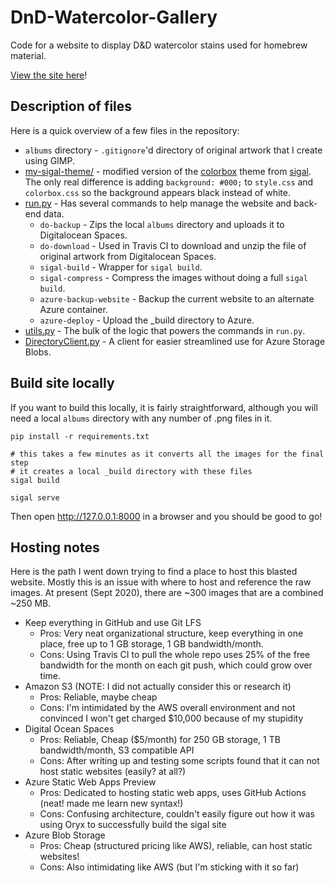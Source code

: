 # DnD-Watercolor-Gallery
Code for a website to display D&D watercolor stains used for homebrew material.

[View the site here](https://watercolors.giantsoup.com)! 

## Description of files
Here is a quick overview of a few files in the repository:

* `albums` directory - `.gitignore`'d directory of original artwork that I create using GIMP.
* [my-sigal-theme/](my-sigal-theme/) - modified version of the [colorbox](https://github.com/saimn/sigal/tree/master/sigal/themes/colorbox) theme from [sigal](https://github.com/saimn/sigal).
The only real difference is adding `background: #000;` to `style.css` and `colorbox.css` so the background appears black instead of white.
* [run.py](run.py) - Has several commands to help manage the website and back-end data.
  * `do-backup` - Zips the local `albums` directory and uploads it to Digitalocean Spaces.
  * `do-download` - Used in Travis CI to download and unzip the file of original artwork from Digitalocean Spaces.
  * `sigal-build` - Wrapper for `sigal build`.
  * `sigal-compress` - Compress the images without doing a full `sigal build`.
  * `azure-backup-website` - Backup the current website to an alternate Azure container.
  * `azure-deploy` - Upload the _build directory to Azure.
* [utils.py](utils.py) - The bulk of the logic that powers the commands in `run.py`.
* [DirectoryClient.py](DirectoryClient.py) - A client for easier streamlined use for Azure Storage Blobs.

## Build site locally
If you want to build this locally, it is fairly straightforward, although you will need a local `albums` directory with any number of .png files in it.

```shell script
pip install -r requirements.txt

# this takes a few minutes as it converts all the images for the final step
# it creates a local _build directory with these files
sigal build

sigal serve
```

Then open http://127.0.0.1:8000 in a browser and you should be good to go!

## Hosting notes
Here is the path I went down trying to find a place to host this blasted website.
Mostly this is an issue with where to host and reference the raw images.
At present (Sept 2020), there are ~300 images that are a combined ~250 MB.

* Keep everything in GitHub and use Git LFS
  * Pros: Very neat organizational structure, keep everything in one place, free up to 1 GB storage, 1 GB bandwidth/month.
  * Cons: Using Travis CI to pull the whole repo uses 25% of the free bandwidth for the month on each git push, which could grow over time.
* Amazon S3 (NOTE: I did not actually consider this or research it)
  * Pros: Reliable, maybe cheap
  * Cons: I'm intimidated by the AWS overall environment and not convinced I won't get charged $10,000 because of my stupidity
* Digital Ocean Spaces
  * Pros: Reliable, Cheap ($5/month) for 250 GB storage, 1 TB bandwidth/month, S3 compatible API
  * Cons: After writing up and testing some scripts found that it can not host static websites (easily? at all?)
* Azure Static Web Apps Preview
  * Pros: Dedicated to hosting static web apps, uses GitHub Actions (neat! made me learn new syntax!)
  * Cons: Confusing architecture, couldn't easily figure out how it was using Oryx to successfully build the sigal site
* Azure Blob Storage
  * Pros: Cheap (structured pricing like AWS), reliable, can host static websites!
  * Cons: Also intimidating like AWS (but I'm sticking with it so far)


